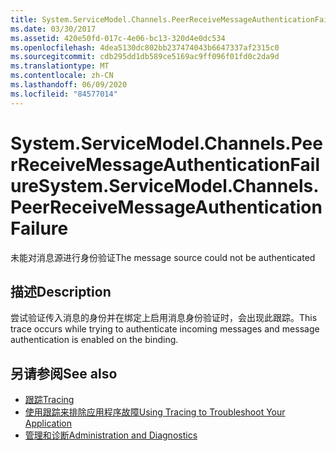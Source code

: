 ```yaml
---
title: System.ServiceModel.Channels.PeerReceiveMessageAuthenticationFailure
ms.date: 03/30/2017
ms.assetid: 420e50fd-017c-4e06-bc13-320d4e0dc534
ms.openlocfilehash: 4dea5130dc802bb237474043b6647337af2315c0
ms.sourcegitcommit: cdb295dd1db589ce5169ac9ff096f01fd0c2da9d
ms.translationtype: MT
ms.contentlocale: zh-CN
ms.lasthandoff: 06/09/2020
ms.locfileid: "84577014"
---
```

# <a name="systemservicemodelchannelspeerreceivemessageauthenticationfailure"></a><span data-ttu-id="45fed-102">System.ServiceModel.Channels.PeerReceiveMessageAuthenticationFailure</span><span class="sxs-lookup"><span data-stu-id="45fed-102">System.ServiceModel.Channels.PeerReceiveMessageAuthenticationFailure</span></span>
<span data-ttu-id="45fed-103">未能对消息源进行身份验证</span><span class="sxs-lookup"><span data-stu-id="45fed-103">The message source could not be authenticated</span></span>  
  
## <a name="description"></a><span data-ttu-id="45fed-104">描述</span><span class="sxs-lookup"><span data-stu-id="45fed-104">Description</span></span>  
 <span data-ttu-id="45fed-105">尝试验证传入消息的身份并在绑定上启用消息身份验证时，会出现此跟踪。</span><span class="sxs-lookup"><span data-stu-id="45fed-105">This trace occurs while trying to authenticate incoming messages and message authentication is enabled on the binding.</span></span>  
  
## <a name="see-also"></a><span data-ttu-id="45fed-106">另请参阅</span><span class="sxs-lookup"><span data-stu-id="45fed-106">See also</span></span>

- [<span data-ttu-id="45fed-107">跟踪</span><span class="sxs-lookup"><span data-stu-id="45fed-107">Tracing</span></span>](index.md)
- [<span data-ttu-id="45fed-108">使用跟踪来排除应用程序故障</span><span class="sxs-lookup"><span data-stu-id="45fed-108">Using Tracing to Troubleshoot Your Application</span></span>](using-tracing-to-troubleshoot-your-application.md)
- [<span data-ttu-id="45fed-109">管理和诊断</span><span class="sxs-lookup"><span data-stu-id="45fed-109">Administration and Diagnostics</span></span>](../index.md)
